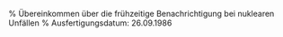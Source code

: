 % Übereinkommen über die frühzeitige Benachrichtigung bei nuklearen Unfällen
% Ausfertigungsdatum: 26.09.1986
 